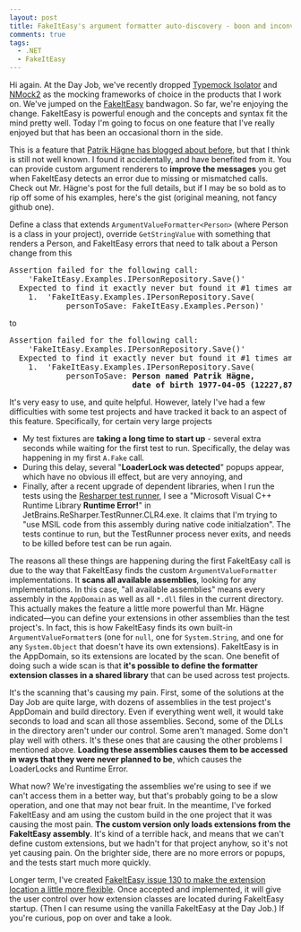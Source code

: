 ```yaml
---
layout: post
title: FakeItEasy's argument formatter auto-discovery - boon and inconvenience
comments: true
tags: 
  - .NET
  - FakeItEasy
---
```

Hi again. At the Day Job, we've recently dropped [Typemock Isolator](http://www.typemock.com/isolator-product-page) and [NMock2](http://sourceforge.net/apps/mediawiki/nmock2) as the mocking frameworks of choice in the products that I work on. We've jumped on the [FakeItEasy](http://fakeiteasy.github.io) bandwagon. So far, we're enjoying the change. FakeItEasy is powerful enough and the concepts and syntax fit the mind pretty well. Today I'm going to focus on one feature that I've really enjoyed but that has been an occasional thorn in the side.

This is a feature that [Patrik Hägne has blogged about before](http://ondevelopment.blogspot.ca/2010/09/extending-exception-messages-in.html), but that I think is still not well known. I found it accidentally, and have benefited from it. You can provide custom argument renderers to **improve the messages** you get when FakeItEasy detects an error due to missing or mismatched calls. Check out Mr. Hägne's post for the full details, but if I may be so bold as to rip off some of his examples, here's the gist (original meaning, not fancy github one).

<!--more-->

Define a class that extends `ArgumentValueFormatter<Person>` (where Person is a class in your project), override `GetStringValue` with something that renders a Person, and FakeItEasy errors that need to talk about a Person change from this
<pre>Assertion failed for the following call:
    'FakeItEasy.Examples.IPersonRepository.Save()'
  Expected to find it exactly never but found it #1 times among the calls:
    1.  'FakeItEasy.Examples.IPersonRepository.Save(
            personToSave: FakeItEasy.Examples.Person)'</pre>

to
<pre>Assertion failed for the following call:
    'FakeItEasy.Examples.IPersonRepository.Save()'
  Expected to find it exactly never but found it #1 times among the calls:
    1.  'FakeItEasy.Examples.IPersonRepository.Save(
            personToSave: <b>Person named Patrik Hägne,
                          date of birth 1977-04-05 (12227,874689919 days old).)</b>'</pre>

It's very easy to use, and quite helpful. However, lately I've had a few difficulties with some test projects and have tracked it back to an aspect of this feature. Specifically, for certain very large projects

* My test fixtures are <b>taking a long time to start up</b> - several extra seconds while waiting for the first test to run. Specifically, the delay was happening in my first `A.Fake` call.
* During this delay, several "<b>LoaderLock was detected</b>" popups appear, which have no obvious ill effect, but are very annoying, and
* Finally, after a recent upgrade of dependent libraries, when I run the tests using the [Resharper test runner](http://www.jetbrains.com/resharper/features/unit_testing.html), I see a "Microsoft Visual C++ Runtime Library **Runtime Error!**" in JetBrains.ReSharper.TestRunner.CLR4.exe. It claims that I'm trying to "use MSIL code from this assembly during native code initialzation". The tests continue to run, but the TestRunner process never exits, and needs to be killed before test can be run again.

The reasons all these things are happening during the first FakeItEasy call is due to the way that FakeItEasy finds the custom `ArgumentValueFormatter` implementations. It <b>scans all available assemblies</b>, looking for any implementations. In this case, "all available assemblies" means every assembly in the `AppDomain` as well as all `*.dll` files in the current directory. This actually makes the feature a little more powerful than Mr. Hägne indicated&mdash;you can define your extensions in other assemblies than the test project's. In fact, this is how FakeItEasy finds its own built-in `ArgumentValueFormatter`s (one for `null`, one for `System.String`, and one for any `System.Object` that doesn't have its own extensions). FakeItEasy is in the AppDomain, so its extensions are located by the scan. One benefit of doing such a wide scan is that <b>it's possible to define the formatter extension classes in a shared library</b> that can be used across test projects.

It's the scanning that's causing my pain. First, some of the solutions at the Day Job are quite large, with dozens of assemblies in the test project's AppDomain and build directory. Even if everything went well, it would take seconds to load and scan all those assemblies.  Second, some of the DLLs in the directory aren't under our control. Some aren't managed. Some don't play well with others. It's these ones that are causing the other problems I mentioned above. <b>Loading these assemblies causes them to be accessed in ways that they were never planned to be</b>, which causes the LoaderLocks and Runtime Error.

What now? We're investigating the assemblies we're using to see if we can't access them in a better way, but that's probably going to be a slow operation, and one that may not bear fruit. In the meantime, I've forked FakeItEasy and am using the custom build in the one project that it was causing the most pain. <b>The custom version only loads extensions from the FakeItEasy assembly</b>. It's kind of a terrible hack, and means that we can't define custom extensions, but we hadn't for that project anyhow, so it's not yet causing pain. On the brighter side, there are no more errors or popups, and the tests start much more quickly.

Longer term, I've created <a href="https://github.com/FakeItEasy/FakeItEasy/issues/130">FakeItEasy issue 130 to make the extension location a little more flexible</a>. Once accepted and implemented, it will give the user control over how extension classes are located during FakeItEasy startup. (Then I can resume using the vanilla FakeItEasy at the Day Job.) If you're curious, pop on over and take a look.

